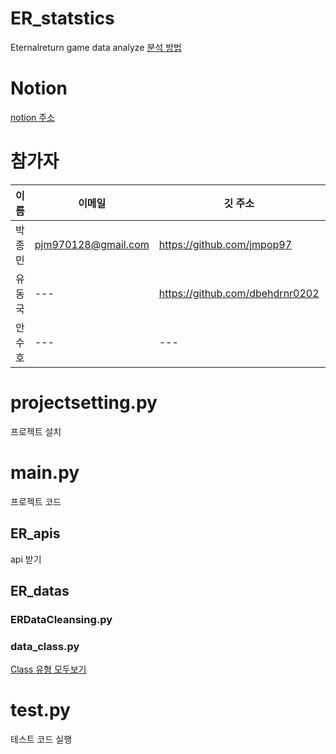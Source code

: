 # ER_statstics
Eternalreturn game data analyze
[분석 방법](#mainpy)
# Notion
[notion 주소](#https://dent-crocodile-dde.notion.site/ER-project-3db7e6843eab4906b915b37df5c938c1?pvs=4)
# 참가자
이름|이메일|깃 주소|블로그|
---|---|---|---|
박종민|pjm970128@gmail.com|https://github.com/jmpop97|https://jmpop.tistory.com/|
유동국|---|https://github.com/dbehdrnr0202|---|
안수호|---|---|---|

# projectsetting.py
프로젝트 설치
# main.py
프로젝트 코드
## ER_apis
api 받기
## ER_datas
### ERDataCleansing.py
### data_class.py
[Class 유형 모두보기](#https://dent-crocodile-dde.notion.site/14c22c9f7cd9498c875bdb1d9db6fac2?pvs=4)
# test.py
테스트 코드 실행
